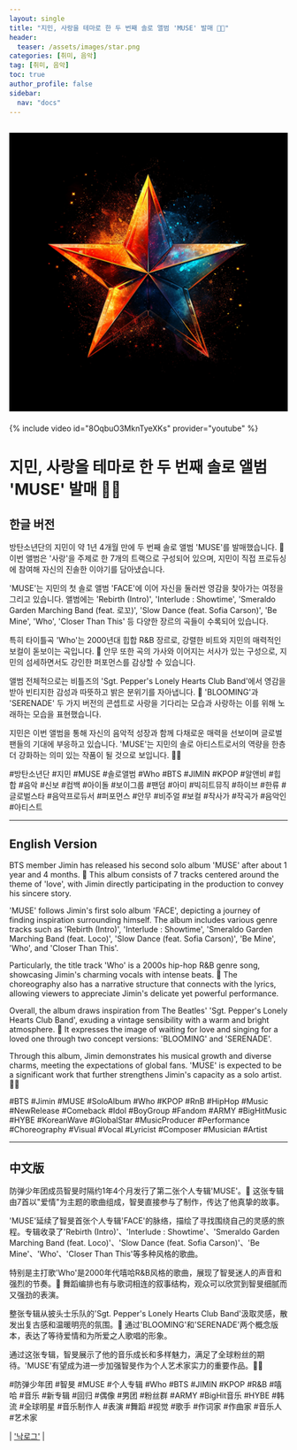 ```yaml
---
layout: single
title: "지민, 사랑을 테마로 한 두 번째 솔로 앨범 'MUSE' 발매 🎵💖"
header:
  teaser: /assets/images/star.png
categories: [취미, 음악]
tag: [취미, 음악]
toc: true
author_profile: false
sidebar:
  nav: "docs"
---
```

!["본문사진"](/assets/images/star.png)
---
{% include video id="8OqbuO3MknTyeXKs" provider="youtube" %}

# 지민, 사랑을 테마로 한 두 번째 솔로 앨범 'MUSE' 발매 🎵💖

## 한글 버전

방탄소년단의 지민이 약 1년 4개월 만에 두 번째 솔로 앨범 'MUSE'를 발매했습니다. 🎉 이번 앨범은 '사랑'을 주제로 한 7개의 트랙으로 구성되어 있으며, 지민이 직접 프로듀싱에 참여해 자신의 진솔한 이야기를 담아냈습니다. 

'MUSE'는 지민의 첫 솔로 앨범 'FACE'에 이어 자신을 둘러싼 영감을 찾아가는 여정을 그리고 있습니다. 앨범에는 'Rebirth (Intro)', 'Interlude : Showtime', 'Smeraldo Garden Marching Band (feat. 로꼬)', 'Slow Dance (feat. Sofia Carson)', 'Be Mine', 'Who', 'Closer Than This' 등 다양한 장르의 곡들이 수록되어 있습니다. 

특히 타이틀곡 'Who'는 2000년대 힙합 R&B 장르로, 강렬한 비트와 지민의 매력적인 보컬이 돋보이는 곡입니다. 🎤 안무 또한 곡의 가사와 이어지는 서사가 있는 구성으로, 지민의 섬세하면서도 강인한 퍼포먼스를 감상할 수 있습니다. 

앨범 전체적으로는 비틀즈의 'Sgt. Pepper's Lonely Hearts Club Band'에서 영감을 받아 빈티지한 감성과 따뜻하고 밝은 분위기를 자아냅니다. 🌟 'BLOOMING'과 'SERENADE' 두 가지 버전의 콘셉트로 사랑을 기다리는 모습과 사랑하는 이를 위해 노래하는 모습을 표현했습니다.

지민은 이번 앨범을 통해 자신의 음악적 성장과 함께 다채로운 매력을 선보이며 글로벌 팬들의 기대에 부응하고 있습니다. 'MUSE'는 지민의 솔로 아티스트로서의 역량을 한층 더 강화하는 의미 있는 작품이 될 것으로 보입니다. 💪🌈

#방탄소년단 #지민 #MUSE #솔로앨범 #Who #BTS #JIMIN #KPOP #알앤비 #힙합 #음악 #신보 #컴백 #아이돌 #보이그룹 #팬덤 #아미 #빅히트뮤직 #하이브 #한류 #글로벌스타 #음악프로듀서 #퍼포먼스 #안무 #비주얼 #보컬 #작사가 #작곡가 #음악인 #아티스트

---

## English Version

BTS member Jimin has released his second solo album 'MUSE' after about 1 year and 4 months. 🎉 This album consists of 7 tracks centered around the theme of 'love', with Jimin directly participating in the production to convey his sincere story.

'MUSE' follows Jimin's first solo album 'FACE', depicting a journey of finding inspiration surrounding himself. The album includes various genre tracks such as 'Rebirth (Intro)', 'Interlude : Showtime', 'Smeraldo Garden Marching Band (feat. Loco)', 'Slow Dance (feat. Sofia Carson)', 'Be Mine', 'Who', and 'Closer Than This'.

Particularly, the title track 'Who' is a 2000s hip-hop R&B genre song, showcasing Jimin's charming vocals with intense beats. 🎤 The choreography also has a narrative structure that connects with the lyrics, allowing viewers to appreciate Jimin's delicate yet powerful performance.

Overall, the album draws inspiration from The Beatles' 'Sgt. Pepper's Lonely Hearts Club Band', exuding a vintage sensibility with a warm and bright atmosphere. 🌟 It expresses the image of waiting for love and singing for a loved one through two concept versions: 'BLOOMING' and 'SERENADE'.

Through this album, Jimin demonstrates his musical growth and diverse charms, meeting the expectations of global fans. 'MUSE' is expected to be a significant work that further strengthens Jimin's capacity as a solo artist. 💪🌈

#BTS #Jimin #MUSE #SoloAlbum #Who #KPOP #RnB #HipHop #Music #NewRelease #Comeback #Idol #BoyGroup #Fandom #ARMY #BigHitMusic #HYBE #KoreanWave #GlobalStar #MusicProducer #Performance #Choreography #Visual #Vocal #Lyricist #Composer #Musician #Artist

---

## 中文版

防弹少年团成员智旻时隔约1年4个月发行了第二张个人专辑'MUSE'。🎉 这张专辑由7首以"爱情"为主题的歌曲组成，智旻直接参与了制作，传达了他真挚的故事。

'MUSE'延续了智旻首张个人专辑'FACE'的脉络，描绘了寻找围绕自己的灵感的旅程。专辑收录了'Rebirth (Intro)'、'Interlude : Showtime'、'Smeraldo Garden Marching Band (feat. Loco)'、'Slow Dance (feat. Sofia Carson)'、'Be Mine'、'Who'、'Closer Than This'等多种风格的歌曲。

特别是主打歌'Who'是2000年代嘻哈R&B风格的歌曲，展现了智旻迷人的声音和强烈的节奏。🎤 舞蹈编排也有与歌词相连的叙事结构，观众可以欣赏到智旻细腻而又强劲的表演。

整张专辑从披头士乐队的'Sgt. Pepper's Lonely Hearts Club Band'汲取灵感，散发出复古感和温暖明亮的氛围。🌟 通过'BLOOMING'和'SERENADE'两个概念版本，表达了等待爱情和为所爱之人歌唱的形象。

通过这张专辑，智旻展示了他的音乐成长和多样魅力，满足了全球粉丝的期待。'MUSE'有望成为进一步加强智旻作为个人艺术家实力的重要作品。💪🌈

#防弹少年团 #智旻 #MUSE #个人专辑 #Who #BTS #JIMIN #KPOP #R&B #嘻哈 #音乐 #新专辑 #回归 #偶像 #男团 #粉丝群 #ARMY #BigHit音乐 #HYBE #韩流 #全球明星 #音乐制作人 #表演 #舞蹈 #视觉 #歌手 #作词家 #作曲家 #音乐人 #艺术家

| ['낙로그'](https://blog.naver.com/nocklog) |